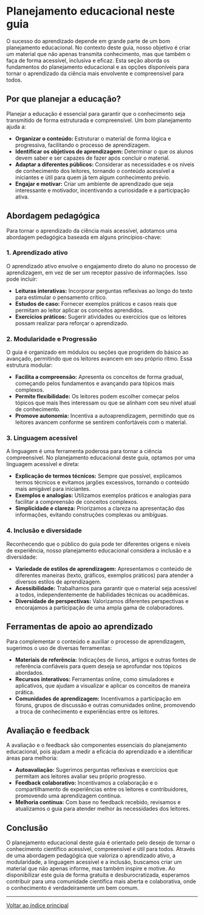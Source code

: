 # Planejamento educacional neste guia

O sucesso do aprendizado depende em grande parte de um bom planejamento educacional. No contexto deste guia, nosso objetivo é criar um material que não apenas transmita conhecimento, mas que também o faça de forma acessível, inclusiva e eficaz. Esta seção aborda os fundamentos do planejamento educacional e as opções disponíveis para tornar o aprendizado da ciência mais envolvente e compreensível para todos.

## Por que planejar a educação?

Planejar a educação é essencial para garantir que o conhecimento seja transmitido de forma estruturada e compreensível. Um bom planejamento ajuda a:

- **Organizar o conteúdo:** Estruturar o material de forma lógica e progressiva, facilitando o processo de aprendizagem.
- **Identificar os objetivos de aprendizagem:** Determinar o que os alunos devem saber e ser capazes de fazer após concluir o material.
- **Adaptar a diferentes públicos:** Considerar as necessidades e os níveis de conhecimento dos leitores, tornando o conteúdo acessível a iniciantes e útil para quem já tem algum conhecimento prévio.
- **Engajar e motivar:** Criar um ambiente de aprendizado que seja interessante e motivador, incentivando a curiosidade e a participação ativa.

## Abordagem pedagógica

Para tornar o aprendizado da ciência mais acessível, adotamos uma abordagem pedagógica baseada em alguns princípios-chave:

### 1. Aprendizado ativo

O aprendizado ativo envolve o engajamento direto do aluno no processo de aprendizagem, em vez de ser um receptor passivo de informações. Isso pode incluir:

- **Leituras interativas:** Incorporar perguntas reflexivas ao longo do texto para estimular o pensamento crítico.
- **Estudos de caso:** Fornecer exemplos práticos e casos reais que permitam ao leitor aplicar os conceitos aprendidos.
- **Exercícios práticos:** Sugerir atividades ou exercícios que os leitores possam realizar para reforçar o aprendizado.

### 2. Modularidade e Progressão

O guia é organizado em módulos ou seções que progridem do básico ao avançado, permitindo que os leitores avancem em seu próprio ritmo. Essa estrutura modular:

- **Facilita a compreensão:** Apresenta os conceitos de forma gradual, começando pelos fundamentos e avançando para tópicos mais complexos.
- **Permite flexibilidade:** Os leitores podem escolher começar pelos tópicos que mais lhes interessam ou que se alinham com seu nível atual de conhecimento.
- **Promove autonomia:** Incentiva a autoaprendizagem, permitindo que os leitores avancem conforme se sentirem confortáveis com o material.

### 3. Linguagem acessível

A linguagem é uma ferramenta poderosa para tornar a ciência compreensível. No planejamento educacional deste guia, optamos por uma linguagem acessível e direta:

- **Explicação de termos técnicos:** Sempre que possível, explicamos termos técnicos e evitamos jargões excessivos, tornando o conteúdo mais amigável para iniciantes.
- **Exemplos e analogias:** Utilizamos exemplos práticos e analogias para facilitar a compreensão de conceitos complexos.
- **Simplicidade e clareza:** Priorizamos a clareza na apresentação das informações, evitando construções complexas ou ambíguas.

### 4. Inclusão e diversidade

Reconhecendo que o público do guia pode ter diferentes origens e níveis de experiência, nosso planejamento educacional considera a inclusão e a diversidade:

- **Variedade de estilos de aprendizagem:** Apresentamos o conteúdo de diferentes maneiras (texto, gráficos, exemplos práticos) para atender a diversos estilos de aprendizagem.
- **Acessibilidade:** Trabalhamos para garantir que o material seja acessível a todos, independentemente de habilidades técnicas ou acadêmicas.
- **Diversidade de perspectivas:** Valorizamos diferentes perspectivas e encorajamos a participação de uma ampla gama de colaboradores.

## Ferramentas de apoio ao aprendizado

Para complementar o conteúdo e auxiliar o processo de aprendizagem, sugerimos o uso de diversas ferramentas:

- **Materiais de referência:** Indicações de livros, artigos e outras fontes de referência confiáveis para quem deseja se aprofundar nos tópicos abordados.
- **Recursos interativos:** Ferramentas online, como simuladores e aplicativos, que ajudam a visualizar e aplicar os conceitos de maneira prática.
- **Comunidades de aprendizagem:** Incentivamos a participação em fóruns, grupos de discussão e outras comunidades online, promovendo a troca de conhecimento e experiências entre os leitores.

## Avaliação e feedback

A avaliação e o feedback são componentes essenciais do planejamento educacional, pois ajudam a medir a eficácia do aprendizado e a identificar áreas para melhoria:

- **Autoavaliação:** Sugerimos perguntas reflexivas e exercícios que permitam aos leitores avaliar seu próprio progresso.
- **Feedback colaborativo:** Incentivamos a colaboração e o compartilhamento de experiências entre os leitores e contribuidores, promovendo uma aprendizagem contínua.
- **Melhoria contínua:** Com base no feedback recebido, revisamos e atualizamos o guia para atender melhor às necessidades dos leitores.

## Conclusão

O planejamento educacional deste guia é orientado pelo desejo de tornar o conhecimento científico acessível, compreensível e útil para todos. Através de uma abordagem pedagógica que valoriza o aprendizado ativo, a modularidade, a linguagem acessível e a inclusão, buscamos criar um material que não apenas informe, mas também inspire e motive. Ao disponibilizar este guia de forma gratuita e desburocratizada, esperamos contribuir para uma comunidade científica mais aberta e colaborativa, onde o conhecimento é verdadeiramente um bem comum.

---

[Voltar ao índice principal](../index.md)